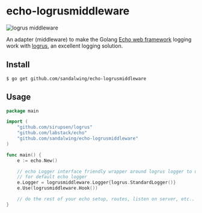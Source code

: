 # echo-logrusmiddleware

![logrus middleware](/logrus.png)

An adapter (middleware) to make the Golang [Echo web
framework](https://github.com/labstack/echo) logging work with
[logrus](https://github.com/sirupsen/logrus), an excellent logging solution.

## Install

```
$ go get github.com/sandalwing/echo-logrusmiddleware
```

## Usage

```go
package main

import (
	"github.com/sirupsen/logrus"
	"github.com/labstack/echo"
	"github.com/sandalwing/echo-logrusmiddleware"
)

func main() {
	e := echo.New()

	// echo Logger interface friendly wrapper around logrus logger to use it
	// for default echo logger
	e.Logger = logrusmiddleware.Logger{logrus.StandardLogger()}
	e.Use(logrusmiddleware.Hook())

	// do the rest of your echo setup, routes, listen on server, etc..
}
```
